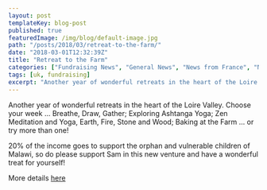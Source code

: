 ```yaml
---
layout: post
templateKey: blog-post
published: true
featuredImage: /img/blog/default-image.jpg
path: "/posts/2018/03/retreat-to-the-farm/"
date: "2018-03-01T12:32:39Z"
title: "Retreat to the Farm"
categories: ["Fundraising News", "General News", "News from France", "News from the UK"]
tags: [uk, fundraising]
excerpt: "Another year of wonderful retreats in the heart of the Loire Valley. Choose your week ... Breathe, ..."
---
```


Another year of wonderful retreats in the heart of the Loire Valley. Choose your week ... Breathe, Draw, Gather; Exploring Ashtanga Yoga; Zen Meditation and Yoga, Earth, Fire, Stone and Wood; Baking at the Farm ... or try more than one!

20% of the income goes to support the orphan and vulnerable children of Malawi, so do please support Sam in this new venture and have a wonderful treat for yourself!

More details [here](https://www.retreattothefarm.co.uk)